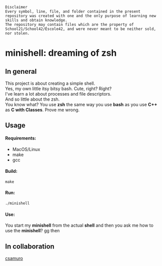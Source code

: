 ```
Disclaimer
Every symbol, line, file, and folder contained in the present repository was created with one and the only purpose of learning new skills and obtain knowledge.
The repository may contain files which are the property of School21/School42/Éscole42, and were never meant to be neither sold, nor stolen.
```
# minishell: dreaming of zsh

## In general

This project is about creating a simple shell.<br>
Yes, my own little itsy bitsy bash. Cute, right? Right?<br>
I've learn a lot about processes and file descriptors.<br>
And so little about the zsh.<br>
You know what? You use **zsh** the same way you use **bash** as you use **C++** as **C with Classes**. Prove me wrong.<br>

## Usage

#### Requirements:
- MacOS/Linux
- make
- gcc

#### Build:
```
make
```
#### Run:
```
./minishell
```
#### Use:
You start my **minishell** from the actual **shell** and then you ask me how to use the **minishell**? gg then<br>

## In collaboration
[csamuro](https://github.com/3Danger)
